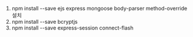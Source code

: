 1. npm install --save ejs express mongoose body-parser method-override 설치
2. npm install --save bcryptjs
3. npm install --save express-session connect-flash


